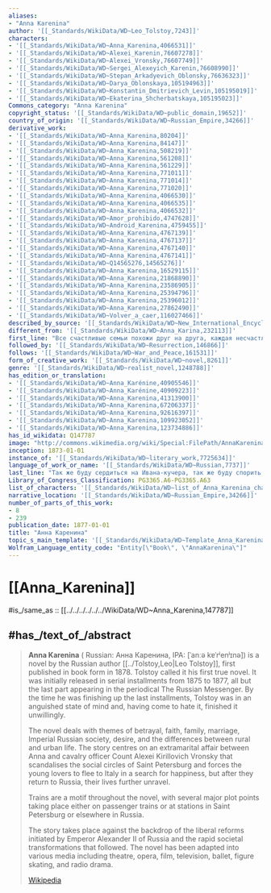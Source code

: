 ```yaml
---
aliases:
- "Anna Karenina"
author: '[[_Standards/WikiData/WD~Leo_Tolstoy,7243]]'
characters:
- '[[_Standards/WikiData/WD~Anna_Karenina,4066531]]'
- '[[_Standards/WikiData/WD~Alexei_Karenin,76607278]]'
- '[[_Standards/WikiData/WD~Alexei_Vronsky,76607749]]'
- '[[_Standards/WikiData/WD~Sergei_Alexeyich_Karenin,76608990]]'
- '[[_Standards/WikiData/WD~Stepan_Arkadyevich_Oblonsky,76636323]]'
- '[[_Standards/WikiData/WD~Darya_Oblonskaya,105194963]]'
- '[[_Standards/WikiData/WD~Konstantin_Dmitrievich_Levin,105195019]]'
- '[[_Standards/WikiData/WD~Ekaterina_Shcherbatskaya,105195023]]'
Commons_category: "Anna Karenina"
copyright_status: '[[_Standards/WikiData/WD~public_domain,19652]]'
country_of_origin: '[[_Standards/WikiData/WD~Russian_Empire,34266]]'
derivative_work:
- '[[_Standards/WikiData/WD~Anna_Karenina,80204]]'
- '[[_Standards/WikiData/WD~Anna_Karenina,84147]]'
- '[[_Standards/WikiData/WD~Anna_Karenina,508219]]'
- '[[_Standards/WikiData/WD~Anna_Karenina,561208]]'
- '[[_Standards/WikiData/WD~Anna_Karenina,561229]]'
- '[[_Standards/WikiData/WD~Anna_Karenina,771011]]'
- '[[_Standards/WikiData/WD~Anna_Karenina,771014]]'
- '[[_Standards/WikiData/WD~Anna_Karenina,771020]]'
- '[[_Standards/WikiData/WD~Anna_Karenina,4066530]]'
- '[[_Standards/WikiData/WD~Anna_Karenina,4066535]]'
- '[[_Standards/WikiData/WD~Anna_Karenina,4066532]]'
- '[[_Standards/WikiData/WD~Amor_prohibido,4747628]]'
- '[[_Standards/WikiData/WD~Android_Karenina,4759455]]'
- '[[_Standards/WikiData/WD~Anna_Karenina,4767139]]'
- '[[_Standards/WikiData/WD~Anna_Karenina,4767137]]'
- '[[_Standards/WikiData/WD~Anna_Karenina,4767140]]'
- '[[_Standards/WikiData/WD~Anna_Karenina,4767141]]'
- '[[_Standards/WikiData/WD~Q14565276,14565276]]'
- '[[_Standards/WikiData/WD~Anna_Karenina,16529115]]'
- '[[_Standards/WikiData/WD~Anna_Karenina,21868890]]'
- '[[_Standards/WikiData/WD~Anna_Karenina,23586905]]'
- '[[_Standards/WikiData/WD~Anna_Karenina,25394796]]'
- '[[_Standards/WikiData/WD~Anna_Karenina,25396012]]'
- '[[_Standards/WikiData/WD~Anna_Karenina,27862490]]'
- '[[_Standards/WikiData/WD~Volver_a_caer,116027466]]'
described_by_source: '[[_Standards/WikiData/WD~New_International_Encyclopedia,1029706]]'
different_from: '[[_Standards/WikiData/WD~Anna_Karina,232113]]'
first_line: "Все счастливые семьи похожи друг на друга, каждая несчастливая семья несчастлива по-своемy"
followed_by: '[[_Standards/WikiData/WD~Resurrection,146866]]'
follows: '[[_Standards/WikiData/WD~War_and_Peace,161531]]'
form_of_creative_work: '[[_Standards/WikiData/WD~novel,8261]]'
genre: '[[_Standards/WikiData/WD~realist_novel,1248788]]'
has_edition_or_translation:
- '[[_Standards/WikiData/WD~Anna_Karénine,40905546]]'
- '[[_Standards/WikiData/WD~Anna_Karénine,40909223]]'
- '[[_Standards/WikiData/WD~Anna_Karenina,41313900]]'
- '[[_Standards/WikiData/WD~Anna_Karenina,67206337]]'
- '[[_Standards/WikiData/WD~Anna_Karenina,92616397]]'
- '[[_Standards/WikiData/WD~Anna_Karenina,109923052]]'
- '[[_Standards/WikiData/WD~Anna_Karenina,123734886]]'
has_id_wikidata: Q147787
image: "http://commons.wikimedia.org/wiki/Special:FilePath/AnnaKareninaTitle.jpg"
inception: 1873-01-01
instance_of: '[[_Standards/WikiData/WD~literary_work,7725634]]'
language_of_work_or_name: '[[_Standards/WikiData/WD~Russian,7737]]'
last_line: "Так же буду сердиться на Ивана-кучера, так же буду спорить, буду некстати высказывать свои мысли, так же будет стена между святая святых моей души и другими, даже женой моей, так же буду обвинять ее за свой страх и раскаиваться в этом, так же буду не понимать разумом, зачем я молюсь, и буду молиться, — но жизнь моя теперь, вся моя жизнь, независимо от всего, что может случиться со мной, каждая минута ее — не только не бессмысленна, какою была прежде, но имеет несомненный смысл добра, который я властен вложить в нее!»"
Library_of_Congress_Classification: PG3365.A6-PG3365.A63
list_of_characters: '[[_Standards/WikiData/WD~list_of_Anna_Karenina_characters,4435775]]'
narrative_location: '[[_Standards/WikiData/WD~Russian_Empire,34266]]'
number_of_parts_of_this_work:
- 8
- 239
publication_date: 1877-01-01
title: "Анна Каренина"
topic_s_main_template: '[[_Standards/WikiData/WD~Template_Anna_Karenina,6680316]]'
Wolfram_Language_entity_code: "Entity[\"Book\", \"AnnaKarenina\"]"
---
```


# [[Anna_Karenina]] 

#is_/same_as :: [[../../../../../../WikiData/WD~Anna_Karenina,147787]] 

## #has_/text_of_/abstract 

> **Anna Karenina** ( Russian: Анна Каренина, IPA: [ˈanːə kɐˈrʲenʲɪnə]) 
> is a novel by the Russian author [[../Tolstoy,Leo|Leo Tolstoy]], first published in book form in 1878. 
> Tolstoy called it his first true novel. 
> It was initially released in serial installments from 1875 to 1877, 
> all but the last part appearing in the periodical The Russian Messenger. 
> By the time he was finishing up the last installments, 
> Tolstoy was in an anguished state of mind and, having come to hate it, finished it unwillingly.
>
> The novel deals with themes of betrayal, faith, family, marriage, Imperial Russian society, desire, 
> and the differences between rural and urban life. 
> The story centres on an extramarital affair between Anna 
> and  cavalry officer Count Alexei Kirillovich Vronsky 
> that scandalises the social circles of Saint Petersburg 
> and forces the young lovers to flee to Italy in a search for happiness, 
> but after they return to Russia, their lives further unravel.
>
> Trains are a motif throughout the novel, 
> with several major plot points taking place either on passenger trains 
> or at stations in Saint Petersburg or elsewhere in Russia. 
> 
> The story takes place against the 
> backdrop of the liberal reforms initiated by Emperor Alexander II of Russia 
> and the rapid societal transformations that followed. 
> The novel has been adapted into various media 
> including theatre, opera, film, television, ballet, figure skating, and radio drama.
>
> [Wikipedia](https://en.wikipedia.org/wiki/Anna%20Karenina) 




